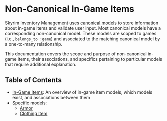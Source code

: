 # Non-Canonical In-Game Items

Skyrim Inventory Management uses [canonical models](/docs/canonical_models/README.md) to store information about in-game items and validate user input. Most canonical models have a corresponding non-canonical model. These models are scoped to games (i.e., `belongs_to :game`) and associated to the matching canonical model by a one-to-many relationship.

This documentation covers the scope and purpose of non-canonical in-game items, their associations, and specifics pertaining to particular models that require additional explanation.

## Table of Contents

* [In-Game Items](/docs/in_game_items/in-game-items.md): An overview of in-game item models, which models exist, and associations between them
* Specific models:
  * [Armor](/docs/in_game_items/armor.md)
  * [Clothing Item](/docs/in_game_items/clothing-item.md)
